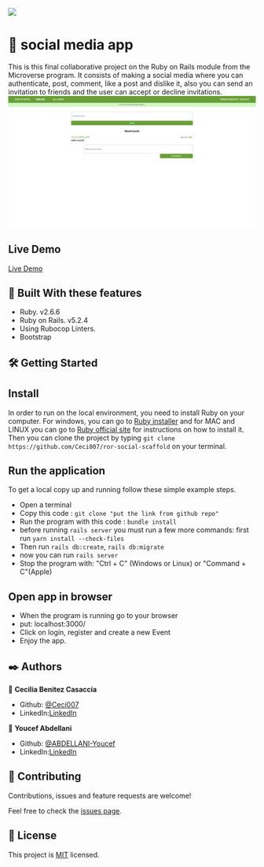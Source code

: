![](https://img.shields.io/badge/Microverse-blueviolet)

#  🧐 social media app

This is this final collaborative project on the Ruby on Rails module from the Microverse program. It consists of making a social media where you can authenticate, post, comment, like a post and dislike it, also you can send an invitation to friends and the user can accept or decline invitations.
![app screenshot 1](./screenshot.png)

## Live Demo

[Live Demo](https://ror-social-media.herokuapp.com/)


## 🔧 Built With these features
- Ruby. v2.6.6
- Ruby on Rails. v5.2.4
- Using Rubocop Linters.
- Bootstrap

## 🛠 Getting Started
## Install 
 In order to run on the local environment, you need to install Ruby on your computer. For windows, you can go to [Ruby installer](https://rubyinstaller.org/) and for MAC and LINUX you can go to [Ruby official site](https://www.ruby-lang.org/en/downloads/) for instructions on how to install it. Then you can clone the project by typing ```git clone https://github.com/Ceci007/ror-social-scaffold``` on your terminal.

## Run the application
To get a local copy up and running follow these simple example steps.

- Open a terminal
- Copy this code : ```git clone "put the link from github repo"```
- Run the program with this code : ```bundle install```
- before running ```rails server``` you must run a few more commands: first run ```yarn install --check-files```
- Then run ```rails db:create```, ```rails db:migrate```
- now you can run ```rails server```
- Stop the program with: "Ctrl + C" (Windows or Linux) or "Command + C"(Apple)

## Open app in browser

- When the program is running go to your browser
- put: localhost:3000/
- Click on login, register and create a new Event
- Enjoy the app.

## ✒️ Authors
👤 **Cecilia Benitez Casaccia**

- Github: [@Ceci007](https://github.com/Ceci007)
- LinkedIn:[LinkedIn](www.linkedin.com/in/cecilia-benítez)

👤 **Youcef Abdellani**

- Github: [@ABDELLANI-Youcef](https://github.com/ABDELLANI-Youcef)
- LinkedIn:[LinkedIn](linkedin.com/in/youcef-abdellani)

## 🤝 Contributing
Contributions, issues and feature requests are welcome!

Feel free to check the [issues page](https://github.com/Ceci007/ror-social-scaffold/issues).

## 📝 License
This project is [MIT](lic.url) licensed.



